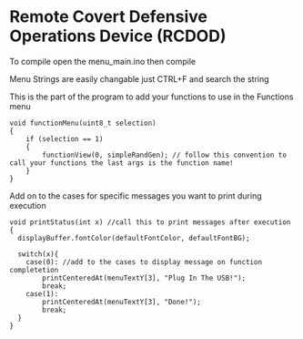# Remote Covert Defensive Operations Device (RCDOD)
To compile open the menu_main.ino then compile

Menu Strings are easily changable just CTRL+F and search the string

This is the part of the program to add your functions to use in the Functions menu

```
void functionMenu(uint8_t selection)
{
    if (selection == 1)
    {
        functionView(0, simpleRandGen); // follow this convention to call your functions the last args is the function name!
    }
}
```

Add on to the cases for specific messages you want to print during execution
```
void printStatus(int x) //call this to print messages after execution
{
  displayBuffer.fontColor(defaultFontColor, defaultFontBG);

  switch(x){
    case(0): //add to the cases to display message on function completetion
        printCenteredAt(menuTextY[3], "Plug In The USB!");
        break;
    case(1):
        printCenteredAt(menuTextY[3], "Done!");
        break;
  }
}
```

